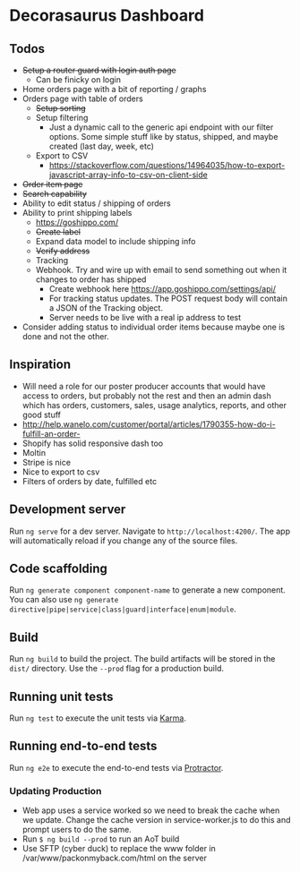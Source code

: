 # Decorasaurus Dashboard

## Todos
- ~~Setup a router guard with login auth page~~
  - Can be finicky on login
- Home orders page with a bit of reporting / graphs
- Orders page with table of orders
  - ~~Setup sorting~~
  - Setup filtering
    - Just a dynamic call to the generic api endpoint with our filter options. Some simple stuff like by status, shipped, and maybe created (last day, week, etc)
  - Export to CSV
    - https://stackoverflow.com/questions/14964035/how-to-export-javascript-array-info-to-csv-on-client-side
- ~~Order item page~~
- ~~Search capability~~
- Ability to edit status / shipping of orders
- Ability to print shipping labels
  - https://goshippo.com/
  - ~~Create label~~
  - Expand data model to include shipping info
  - ~~Verify address~~
  - Tracking
  - Webhook. Try and wire up with email to send something out when it changes to order has shipped
    - Create webhook here https://app.goshippo.com/settings/api/
    - For tracking status updates. The POST request body will contain a JSON of the Tracking object.
    - Server needs to be live with a real ip address to test
- Consider adding status to individual order items because maybe one is done and not the other.

## Inspiration
  - Will need a role for our poster producer accounts that would have access to orders, but probably not the rest and then an admin dash which has orders, customers, sales, usage analytics, reports, and other good stuff
  - http://help.wanelo.com/customer/portal/articles/1790355-how-do-i-fulfill-an-order-
  - Shopify has solid responsive dash too
  - Moltin
  - Stripe is nice
  - Nice to export to csv
  - Filters of orders by date, fulfilled etc

## Development server

Run `ng serve` for a dev server. Navigate to `http://localhost:4200/`. The app will automatically reload if you change any of the source files.

## Code scaffolding

Run `ng generate component component-name` to generate a new component. You can also use `ng generate directive|pipe|service|class|guard|interface|enum|module`.

## Build

Run `ng build` to build the project. The build artifacts will be stored in the `dist/` directory. Use the `--prod` flag for a production build.

## Running unit tests

Run `ng test` to execute the unit tests via [Karma](https://karma-runner.github.io).

## Running end-to-end tests

Run `ng e2e` to execute the end-to-end tests via [Protractor](http://www.protractortest.org/).

### Updating Production

- Web app uses a service worked so we need to break the cache when we update. Change the cache version in service-worker.js to do this and prompt users to do the same.
- Run `$ ng build --prod` to run an AoT build
- Use SFTP (cyber duck) to replace the www folder in /var/www/packonmyback.com/html on the server